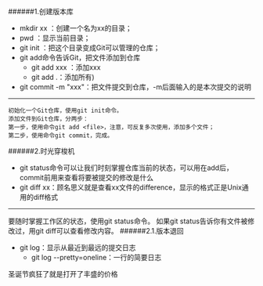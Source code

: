 ######1.创建版本库
- mkdir xx ：创建一个名为xx的目录；
- pwd ：显示当前目录；
- git init ：把这个目录变成Git可以管理的仓库；
- git add命令告诉Git，把文件添加到仓库
	- git add xxx ：添加xxx
	- git add .：添加所有)
- git commit -m "xxx"：把文件提交到仓库，-m后面输入的是本次提交的说明

---
	初始化一个Git仓库，使用git init命令。
	添加文件到Git仓库，分两步：
	第一步，使用命令git add <file>，注意，可反复多次使用，添加多个文件；
	第二步，使用命令git commit，完成。
######2.时光穿梭机
- git status命令可以让我们时刻掌握仓库当前的状态，可以用在add后，commit前用来查看将要被提交的修改是什么
- git diff xx：顾名思义就是查看xx文件的difference，显示的格式正是Unix通用的diff格式

---
要随时掌握工作区的状态，使用git status命令。
如果git status告诉你有文件被修改过，用git diff可以查看修改内容。
######2.1.版本退回
- git log：显示从最近到最远的提交日志
	- git log --pretty=oneline：一行的简要日志




圣诞节疯狂了就是打开了丰盛的价格